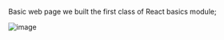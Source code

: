Basic web page we built the first class of React basics module;

![image](https://github.com/user-attachments/assets/86f20eac-bc87-45fd-b151-db2852da6644)

